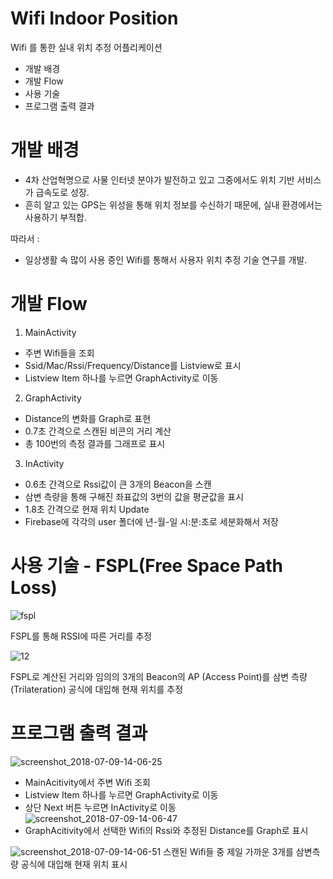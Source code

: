 # Wifi Indoor Position

Wifi 를 통한 실내 위치 추정 어플리케이션

  - 개발 배경
  - 개발 Flow
  - 사용 기술
  - 프로그램 출력 결과


# 개발 배경
 - 4차 산업혁명으로 사물 인터넷 분야가 발전하고 있고 그중에서도 위치 기반 서비스가 급속도로 성장.
  - 흔히 알고 있는 GPS는 위성을 통해 위치 정보를 수신하기 때문에, 실내 환경에서는 사용하기 부적합.

따라서 :
  - 일상생활 속 많이 사용 중인 Wifi를 통해서 사용자 위치 추정 기술 연구를 개발. 


# 개발 Flow

1. MainActivity 
 - 주변 Wifi들을 조회
 - Ssid/Mac/Rssi/Frequency/Distance를 Listview로 표시
 - Listview Item 하나를 누르면 GraphActivity로 이동

2. GraphActivity
 - Distance의 변화를 Graph로 표현
 - 0.7초 간격으로 스캔된 비콘의 거리 계산
 - 총 100번의 측정 결과를 그래프로 표시
 
3. InActivity
 - 0.6초 간격으로 Rssi값이 큰 3개의 Beacon을 스캔
 - 삼변 측량을 통해 구해진 좌표값의 3번의 값을 평균값을 표시
 - 1.8초 간격으로 현재 위치 Update
 - Firebase에 각각의 user 폴더에  년-월-일 시:분:초로 세분화해서 저장



# 사용 기술 - FSPL(Free Space Path Loss)

![fspl](https://user-images.githubusercontent.com/29969821/42431041-e5c1967c-837d-11e8-9d9f-1af2077ead00.png)

FSPL를 통해 RSSI에 따른 거리를 추정

![12](https://user-images.githubusercontent.com/29969821/42431358-04235e46-8380-11e8-90c2-468c647e46e8.JPG)

FSPL로 계산된 거리와 임의의 3개의 Beacon의 AP (Access Point)를 삼변 측량 (Trilateration) 공식에 대입해 현재 위치를 추정

# 프로그램 출력 결과
![screenshot_2018-07-09-14-06-25](https://user-images.githubusercontent.com/29969821/42431604-94ca6cf4-8381-11e8-87a6-f0672511b4a4.png)
 - MainAcitivity에서 주변 Wifi 조회
 - Listview Item 하나를 누르면 GraphActivity로 이동
 - 상단 Next 버튼 누르면 InActivity로 이동
![screenshot_2018-07-09-14-06-47](https://user-images.githubusercontent.com/29969821/42431606-9630192c-8381-11e8-9fe8-e1736d349814.png)
 - GraphAcitivity에서 선택한 Wifi의 Rssi와 추정된 Distance를 Graph로 표시

![screenshot_2018-07-09-14-06-51](https://user-images.githubusercontent.com/29969821/42431610-976ec7e8-8381-11e8-9755-d3e3d2382732.png)
스캔된 Wifi들 중 제일 가까운 3개를 삼변측량 공식에 대입해 현재 위치 표시
